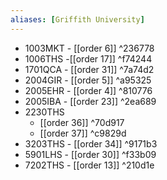 ```yaml
---
aliases: [Griffith University]
---
```


-   1003MKT -  [[order 6]] ^236778
- 1006THS -[[order 17]] ^f74244
- 1701QCA - [[order 31]] ^7a74d2
-   2004GIR - [[order 5]] ^a95325
-   2005EHR - [[order 4]] ^810776
-   2005IBA	- [[order 23]] ^2ea689
-   2230THS
	-   [[order 36]] ^70d917
	-   [[order 37]] ^c9829d
-   3203THS - [[order 34]] ^9171b3
-   5901LHS - [[order 30]] ^f33b09
-   7202THS - [[order 13]] ^210d1e
